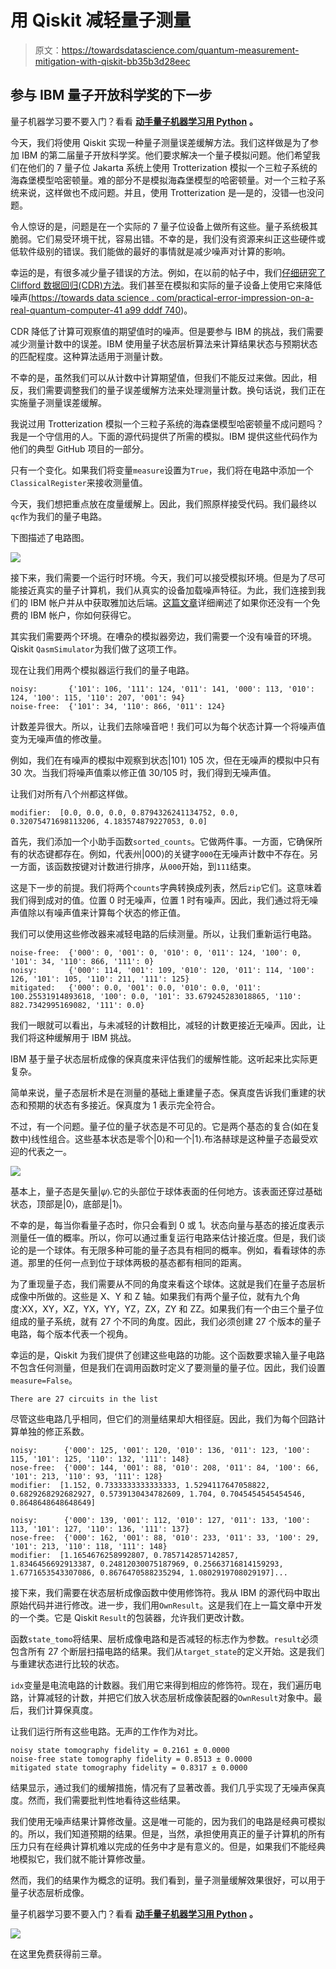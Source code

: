 # 用 Qiskit 减轻量子测量

> 原文：<https://towardsdatascience.com/quantum-measurement-mitigation-with-qiskit-bb35b3d28eec>

## 参与 IBM 量子开放科学奖的下一步

量子机器学习要不要入门？看看 [**动手量子机器学习用 Python**](https://www.pyqml.com/page?ref=medium_measmitig&dest=/) **。**

今天，我们将使用 Qiskit 实现一种量子测量误差缓解方法。我们这样做是为了参加 IBM 的第二届量子开放科学奖。他们要求解决一个量子模拟问题。他们希望我们在他们的 7 量子位 Jakarta 系统上使用 Trotterization 模拟一个三粒子系统的海森堡模型哈密顿量。难的部分不是模拟海森堡模型的哈密顿量。对一个三粒子系统来说，这样做也不成问题。并且，使用 Trotterization 是—是的，没错—也没问题。

令人惊讶的是，问题是在一个实际的 7 量子位设备上做所有这些。量子系统极其脆弱。它们易受环境干扰，容易出错。不幸的是，我们没有资源来纠正这些硬件或低软件级别的错误。我们能做的最好的事情就是减少噪声对计算的影响。

幸运的是，有很多减少量子错误的方法。例如，在以前的帖子中，我们[仔细研究了 Clifford 数据回归(CDR)方法](https://pyqml.medium.com/mitigating-quantum-errors-using-clifford-data-regression-98ab663bf4c6)。我们甚至在模拟和实际的量子设备上使用它来降低噪声[(](/how-to-implement-quantum-error-mitigation-with-qiskit-and-mitiq-e2f6a933619c)[https://towards data science . com/practical-error-impression-on-a-real-quantum-computer-41 a99 dddf 740](/practical-error-mitigation-on-a-real-quantum-computer-41a99dddf740))。

CDR 降低了计算可观察值的期望值时的噪声。但是要参与 IBM 的挑战，我们需要减少测量计数中的误差。IBM 使用量子状态层析算法来计算结果状态与预期状态的匹配程度。这种算法适用于测量计数。

不幸的是，虽然我们可以从计数中计算期望值，但我们不能反过来做。因此，相反，我们需要调整我们的量子误差缓解方法来处理测量计数。换句话说，我们正在实施量子测量误差缓解。

我说过用 Trotterization 模拟一个三粒子系统的海森堡模型哈密顿量不成问题吗？我是一个守信用的人。下面的源代码提供了所需的模拟。IBM 提供这些代码作为他们的典型 GitHub 项目的一部分。

只有一个变化。如果我们将变量`measure`设置为`True`，我们将在电路中添加一个`ClassicalRegister`来接收测量值。

今天，我们想把重点放在度量缓解上。因此，我们照原样接受代码。我们最终以`qc`作为我们的量子电路。

下图描述了电路图。

![](img/ca194e82516f004445f16db5ca41529f.png)

接下来，我们需要一个运行时环境。今天，我们可以接受模拟环境。但是为了尽可能接近真实的量子计算机，我们从真实的设备加载噪声特征。为此，我们连接到我们的 IBM 帐户并从中获取雅加达后端。[这篇文章](/how-to-run-code-on-a-real-quantum-computer-c1fc61ff5b4)详细阐述了如果你还没有一个免费的 IBM 帐户，你如何获得它。

其实我们需要两个环境。在嘈杂的模拟器旁边，我们需要一个没有噪音的环境。Qiskit `QasmSimulator`为我们做了这项工作。

现在让我们用两个模拟器运行我们的量子电路。

```
noisy:       {'101': 106, '111': 124, '011': 141, '000': 113, '010': 124, '100': 115, '110': 207, '001': 94}
noise-free:  {'101': 34, '110': 866, '011': 124}
```

计数差异很大。所以，让我们去除噪音吧！我们可以为每个状态计算一个将噪声值变为无噪声值的修改量。

例如，我们在有噪声的模拟中观察到状态|101⟩ 105 次，但在无噪声的模拟中只有 30 次。当我们将噪声值乘以修正值 30/105 时，我们得到无噪声值。

让我们对所有八个州都这样做。

```
modifier:  [0.0, 0.0, 0.0, 0.8794326241134752, 0.0, 0.32075471698113206, 4.183574879227053, 0.0]
```

首先，我们添加一个小助手函数`sorted_counts`。它做两件事。一方面，它确保所有的状态键都存在。例如，代表州|000⟩的关键字`000`在无噪声计数中不存在。另一方面，该函数按键对计数进行排序，从`000`开始，到`111`结束。

这是下一步的前提。我们将两个`counts`字典转换成列表，然后`zip`它们。这意味着我们得到成对的值。位置 0 时无噪声，位置 1 时有噪声。因此，我们通过将无噪声值除以有噪声值来计算每个状态的修正值。

我们可以使用这些修改器来减轻电路的后续测量。所以，让我们重新运行电路。

```
noise-free:  {'000': 0, '001': 0, '010': 0, '011': 124, '100': 0, '101': 34, '110': 866, '111': 0}
noisy:       {'000': 114, '001': 109, '010': 120, '011': 114, '100': 126, '101': 105, '110': 211, '111': 125}
mitigated:   {'000': 0.0, '001': 0.0, '010': 0.0, '011': 100.25531914893618, '100': 0.0, '101': 33.679245283018865, '110': 882.7342995169082, '111': 0.0}
```

我们一眼就可以看出，与未减轻的计数相比，减轻的计数更接近无噪声。因此，让我们将这种缓解用于 IBM 挑战。

IBM 基于量子状态层析成像的保真度来评估我们的缓解性能。这听起来比实际更复杂。

简单来说，量子态层析术是在测量的基础上重建量子态。保真度告诉我们重建的状态和预期的状态有多接近。保真度为 1 表示完全符合。

不过，有一个问题。量子位的量子状态是不可见的。它是两个基态的复合(如在复数中)线性组合。这些基本状态是零个|0⟩和一个|1⟩.布洛赫球是这种量子态最受欢迎的代表之一。

![](img/8e566e3e8ab8e265abb1f11fddec447e.png)

基本上，量子态是矢量|𝜓⟩.它的头部位于球体表面的任何地方。该表面还穿过基础状态，顶部是|0⟩，底部是|1⟩。

不幸的是，每当你看量子态时，你只会看到 0 或 1。状态向量与基态的接近度表示测量任一值的概率。所以，你可以通过重复运行电路来估计接近度。但是，我们谈论的是一个球体。有无限多种可能的量子态具有相同的概率。例如，看看球体的赤道。那里的任何一点到位于球体两极的基态都有相同的距离。

为了重现量子态，我们需要从不同的角度来看这个球体。这就是我们在量子态层析成像中所做的。这些是 X、Y 和 Z 轴。如果我们有两个量子位，就有九个角度:XX，XY，XZ，YX，YY，YZ，ZX，ZY 和 ZZ。如果我们有一个由三个量子位组成的量子系统，就有 27 个不同的角度。因此，我们必须创建 27 个版本的量子电路，每个版本代表一个视角。

幸运的是，Qiskit 为我们提供了创建这些电路的功能。这个函数要求输入量子电路不包含任何测量，但是我们在调用函数时定义了要测量的量子位。因此，我们设置`measure=False`。

```
There are 27 circuits in the list
```

尽管这些电路几乎相同，但它们的测量结果却大相径庭。因此，我们为每个回路计算单独的修正系数。

```
noisy:      {'000': 125, '001': 120, '010': 136, '011': 123, '100': 115, '101': 125, '110': 132, '111': 148}
nose-free:  {'000': 144, '001': 88, '010': 208, '011': 84, '100': 66, '101': 213, '110': 93, '111': 128}
modifier:  [1.152, 0.7333333333333333, 1.5294117647058822, 0.6829268292682927, 0.5739130434782609, 1.704, 0.7045454545454546, 0.8648648648648649]

noisy:      {'000': 139, '001': 112, '010': 127, '011': 133, '100': 113, '101': 127, '110': 136, '111': 137}
nose-free:  {'000': 162, '001': 88, '010': 233, '011': 33, '100': 29, '101': 213, '110': 118, '111': 148}
modifier:  [1.1654676258992807, 0.7857142857142857, 1.8346456692913387, 0.24812030075187969, 0.25663716814159293, 1.6771653543307086, 0.8676470588235294, 1.0802919708029197]...
```

接下来，我们需要在状态层析成像函数中使用修饰符。我从 IBM 的源代码中取出原始代码并进行修改。进一步，我们用`OwnResult`。这是我们在上一篇文章中开发的一个类。它是 Qiskit `Result`的包装器，允许我们更改计数。

函数`state_tomo`将结果、层析成像电路和是否减轻的标志作为参数。`result`必须包含所有 27 个断层扫描电路的结果。我们从`target_state`的定义开始。这是我们与重建状态进行比较的状态。

`idx`变量是电流电路的计数器。我们用它来得到相应的修饰符。现在，我们遍历电路，计算减轻的计数，并把它们放入状态层析成像装配器的`OwnResult`对象中。最后，我们计算保真度。

让我们运行所有这些电路。无声的工作作为对比。

```
noisy state tomography fidelity = 0.2161 ± 0.0000
noise-free state tomography fidelity = 0.8513 ± 0.0000
mitigated state tomography fidelity = 0.8317 ± 0.0000
```

结果显示，通过我们的缓解措施，情况有了显著改善。我们几乎实现了无噪声保真度。然而，我们需要批判性地看待这些结果。

我们使用无噪声结果计算修改量。这是唯一可能的，因为我们的电路是经典可模拟的。所以，我们知道预期的结果。但是，当然，承担使用真正的量子计算机的所有压力只有在经典计算机难以完成的任务中才是有意义的。但是，如果我们不能经典地模拟它，我们就不能计算修改量。

然而，我们的结果作为概念的证明。我们看到，量子测量缓解效果很好，可以用于量子状态层析成像。

量子机器学习要不要入门？看看 [**动手量子机器学习用 Python**](https://www.pyqml.com/page?ref=medium_measmitig&dest=/) **。**

![](img/c3892c668b9d47f57e47f1e6d80af7b6.png)

在这里免费获得前三章。